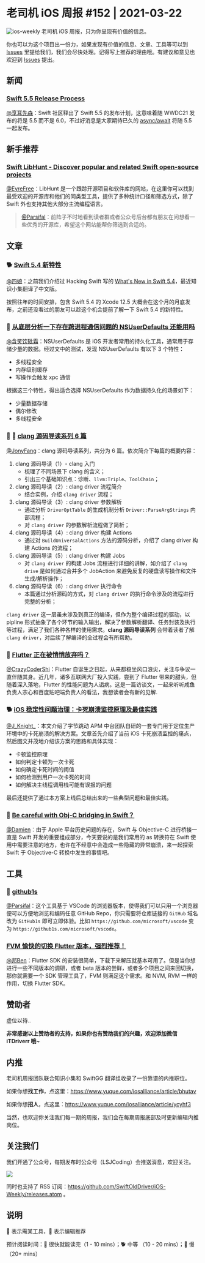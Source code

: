 # 老司机 iOS 周报 #152 | 2021-03-22

![ios-weekly](https://github.com/SwiftOldDriver/iOS-Weekly/blob/master/assets/ios-weekly.png?raw=true)
老司机 iOS 周报，只为你呈现有价值的信息。

你也可以为这个项目出一份力，如果发现有价值的信息、文章、工具等可以到 [Issues](https://github.com/SwiftOldDriver/iOS-Weekly/issues) 里提给我们，我们会尽快处理。记得写上推荐的理由哦。有建议和意见也欢迎到 [Issues](https://github.com/SwiftOldDriver/iOS-Weekly/issues) 提出。

## 新闻

### [Swift 5.5 Release Process](https://forums.swift.org/t/swift-5-5-release-process/45644)

[@享耳先森](https://github.com/iblacksun)：Swift 社区释出了 Swift 5.5 的发布计划，这意味着随 WWDC21 发布的将是 5.5 而不是 6.0，不过好消息是大家期待已久的 [async/await](https://github.com/apple/swift-evolution/blob/main/proposals/0296-async-await.md) 将随 5.5 一起发布。

## 新手推荐

### [Swift LibHunt - Discover popular and related Swift open-source projects](https://www.libhunt.com/l/swift)

[@EyreFree](https://github.com/EyreFree)：LibHunt 是一个跟踪开源项目和软件库的网站，在这里你可以找到最受欢迎的开源库和他们的同类型工具，提供了多种统计口径和筛选方式，除了 Swift 外也支持其他大部分主流编程语言。

> [@Parsifal](https://github.com/ParsifalC)：前阵子不时地看到读者群或者公众号后台都有朋友在问想看一些优秀的开源库，希望这个网站能帮你筛选到合适的。

## 文章

### 🐕 [Swift 5.4 新特性](https://mp.weixin.qq.com/s/p6oeWwcgJJFqP2NgYaJXYw)

[@四娘](https://kemchenj.github.io)：之前我们介绍过 Hacking Swift 写的 [What's New in Swift 5.4](https://github.com/SwiftOldDriver/iOS-Weekly/blob/master/Reports/2021/%23148-2021.02.08.md#-whats-new-in-swift-54)，最近知识小集翻译了中文版。

按照往年的时间安排，包含 Swift 5.4 的 Xcode 12.5 大概会在这个月的月底发布，之前还没看过的朋友可以趁这个机会提前了解一下 Swift 5.4 的新特性。

### 🐎 [从底层分析一下存在跨进程通信问题的 NSUserDefaults 还能用吗](https://mp.weixin.qq.com/s/Y1AHFN1kJ9kCjXdFOnUviA)

[@含笑饮砒霜](https://weibo.com/chinafishnews/)：NSUserDefaults 是 iOS 开发者常用的持久化工具，通常用于存储少量的数据。经过文中的测试，发现 NSUserDefaults 有以下 3 个特性：
- 多线程安全
- 内存级别缓存
- 写操作会触发 xpc 通信

根据这三个特性，得出适合选择 NSUserDefaults 作为数据持久化的场景如下：
- 少量数据存储
- 偶尔修改
- 多线程安全

### 🌟 🐢 [clang 源码导读系列 6 篇](https://mp.weixin.qq.com/mp/appmsgalbum?__biz=MzAxMzk0OTg5MQ==&action=getalbum&album_id=1773549418412064769&scene=173&from_msgid=2247485042&from_itemidx=2&count=3#wechat_redirect)

[@JonyFang](https://github.com/JonyFang)：clang 源码导读系列，共分为 6 篇。依次简介下每篇的概要内容：

1. clang 源码导读（1）- clang 入门
	- 梳理了不同场景下 clang 的含义；
	- 引出三个基础知识点：诊断、`llvm:Triple`、`ToolChain`；
2. clang 源码导读（2）: clang driver 流程简介
	- 结合实例，介绍 `clang driver` 流程；
3. clang 源码导读（3）: clang driver 参数解析
	- 通过分析 `DriverOptTable` 的生成机制分析 `Driver::ParseArgStrings` 内部流程；
	- 对 `clang driver` 的参数解析流程做了简析；
4. clang 源码导读（4）: clang driver 构建 Actions
	- 通过对 `BuildUniversalActions` 方法的源码分析，介绍了 clang driver 构建 Actions 的流程；
5. clang 源码导读（5）: clang driver 构建 Jobs
	- 对 `clang driver` 的构建 Jobs 流程进行详细的讲解，如介绍了 `clang drive` 是如何通过合并多个 JobAction 来避免反复的硬盘读写操作和文件生成/解析操作；
6. clang 源码导读（6）: clang driver 执行命令
	- 本篇通过分析源码的方式，对 `clang driver` 的执行命令涉及的流程进行完整的分析；

`clang driver` 这一层虽未涉及到真正的编译，但作为整个编译过程的驱动，以 pipline 形式抽象了各个环节的输入输出，解决了参数解析翻译、任务封装及执行等过程，满足了我们各种各样的使用需求。**clang 源码导读系列** 会带着读者了解 `clang driver`，对后续了解编译的全过程会有所帮助。

### 🐢 [Flutter 正在被悄悄放弃吗？](https://mp.weixin.qq.com/s/hDjbMSPNz_D5JeEBMEJZCA)

[@CrazyCoderShi](https://github.com/CrazyCoderShi)：Flutter 自诞生之日起，从来都稳坐风口浪尖，关注与争议一直伴随其身。近几年，诸多互联网大厂投入实践，尝到了 Flutter 带来的甜头，但随着深入落地，Flutter 的性能问题为人诟病。这是一篇访谈文，一起来听听咸鱼负责人宗心和百度贴吧端负责人的看法，我想读者会有新的见解.


### 🐕 [iOS 稳定性问题治理：卡死崩溃监控原理及最佳实践](https://mp.weixin.qq.com/s/cEfIZGtUojKKbhIfUyhTMw)

[@J_Knight_](https://github.com/knightsj)：本文介绍了字节跳动 APM 中台团队自研的一套专门用于定位生产环境中的卡死崩溃的解决方案。文章首先介绍了当前 iOS 卡死崩溃监控的痛点，然后图文并茂地介绍该方案的思路和具体实现：

- 卡顿监控原理
- 如何判定卡顿为一次卡死
- 如何确定卡死时间的阈值
- 如何检测到用户一次卡死的时间
- 如何解决主线程调用栈可能有误报的问题

最后还提供了通过本方案上线后总结出来的一些典型问题和最佳实践。

### 🐎 [Be careful with Obj-C bridging in Swift？](https://swiftrocks.com/be-careful-with-objc-bridging-in-swift)

[@Damien](https://github.com/ZengyiMa)：由于 Apple 平台历史问题的存在，Swift 与 Objective-C 进行桥接一直是 Swift 开发的重要组成部分，今天要说的是我们常用的 as 转换符在 Swift 使用中需要注意的地方，也许在不经意中会造成一些隐藏的异常崩溃，来一起探索 Swift 于 Objective-C 转换中发生的事情吧。

## 工具

### 🌟 [github1s](https://github.com/conwnet/github1s)

[@Parsifal](https://github.com/ParsifalC)：这个工具基于 VSCode 的浏览器版本，使得我们可以只用一个浏览器便可以方便地浏览和编码任意 GitHub Repo，你只需要将仓库链接的 `GitHub` 域名改为 `GitHub1s` 即可立即体验。比如 `https://github.com/microsoft/vscode` 变为 `https://github1s.com/microsoft/vscode`。

### [FVM 愉快的切换 Flutter 版本，强烈推荐！](https://juejin.cn/post/6919469825547272205)

[@邦Ben](https://weibo.com/linwenbang)：Flutter SDK 的安装很简单，下载下来解压就基本可用了。但是当你想进行一些不同版本的调研，或者 beta 版本的尝鲜，或者多个项目之间来回切换，那你就需要一个 SDK 管理工具了，FVM 则满足这个需求。和 NVM, RVM 一样的作用，切换 Flutter SDK。

## 赞助者

虚位以待..

**非常感谢以上赞助者的支持，如果你也有赞助我们的兴趣，欢迎添加微信 iTDriverr 哦~**

## 内推

老司机周报团队联合知识小集和 SwiftGG 翻译组收录了一份靠谱的内推职位。

如果你想**找工作**，点这里：https://www.yuque.com/iosalliance/article/bhutav

如果你想**招人**，点这里：https://www.yuque.com/iosalliance/article/ycyhf3

当然，也欢迎你关注我们每一期的周报，我们会在每期周报底部及时更新编辑内推岗位。

## 关注我们

我们开通了公众号，每期发布时公众号（LSJCoding）会推送消息，欢迎关注。

![](https://github.com/SwiftOldDriver/iOS-Weekly/blob/master/assets/qrcode_for_wechat.jpg?raw=true)

同时也支持了 RSS 订阅：https://github.com/SwiftOldDriver/iOS-Weekly/releases.atom 。

## 说明

🚧 表示需某工具，🌟 表示编辑推荐

预计阅读时间：🐎 很快就能读完（1 - 10 mins）；🐕 中等 （10 - 20 mins）；🐢 慢（20+ mins）
